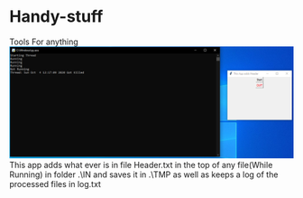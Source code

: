 # Handy-stuff
 Tools For anything
 ![Alt text](./View.PNG?raw=true "Title")
 This app adds what ever is in file Header.txt in the top of any file(While Running) in folder .\IN and saves it in .\TMP as well as keeps a log of the processed files in log.txt
